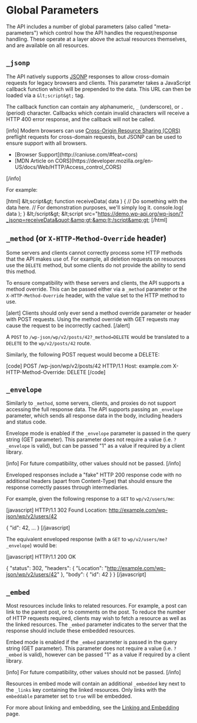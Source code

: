# Global Parameters

The API includes a number of global parameters (also called "meta-parameters") which control how the API handles the request/response handling. These operate at a layer above the actual resources themselves, and are available on all resources.
## `_jsonp`
The API natively supports [JSONP](https://en.wikipedia.org/wiki/JSONP) responses to allow cross-domain requests for legacy browsers and clients. This parameter takes a JavaScript callback function which will be prepended to the data. This URL can then be loaded via a `&lt;script&gt;` tag.

The callback function can contain any alphanumeric, `_` (underscore), or `.` (period) character. Callbacks which contain invalid characters will receive a HTTP 400 error response, and the callback will not be called.

[info]
Modern browsers can use [Cross-Origin Resource Sharing (CORS)](https://en.wikipedia.org/wiki/Cross-origin_resource_sharing) preflight requests for cross-domain requests, but JSONP can be used to ensure support with all browsers.
<ul>
 	<li>[Browser Support](http://caniuse.com/#feat=cors)</li>
 	<li>[MDN Article on CORS](https://developer.mozilla.org/en-US/docs/Web/HTTP/Access_control_CORS)</li>
</ul>
[/info]

For example:

[html]
&amp;lt;script&amp;gt;
function receiveData( data ) {
  // Do something with the data here.
  // For demonstration purposes, we'll simply log it.
  console.log( data );
}
&amp;lt;/script&amp;gt;
&amp;lt;script src=&quot;https://demo.wp-api.org/wp-json/?_jsonp=receiveData&quot;&amp;gt;&amp;lt;/script&amp;gt;
[/html]

## `_method` (or `X-HTTP-Method-Override` header)
Some servers and clients cannot correctly process some HTTP methods that the API makes use of. For example, all deletion requests on resources use the `DELETE` method, but some clients do not provide the ability to send this method.

To ensure compatibility with these servers and clients, the API supports a method override. This can be passed either via a `_method` parameter or the `X-HTTP-Method-Override` header, with the value set to the HTTP method to use.

[alert]
Clients should only ever send a method override parameter or header with POST requests. Using the method override with GET requests may cause the request to be incorrectly cached.
[/alert]

A `POST` to `/wp-json/wp/v2/posts/42?_method=DELETE` would be translated to a `DELETE` to the `wp/v2/posts/42` route.

Similarly, the following POST request would become a DELETE:

[code]
POST /wp-json/wp/v2/posts/42 HTTP/1.1
Host: example.com
X-HTTP-Method-Override: DELETE
[/code]

## `_envelope`
Similarly to `_method`, some servers, clients, and proxies do not support accessing the full response data. The API supports passing an `_envelope` parameter, which sends all response data in the body, including headers and status code.

Envelope mode is enabled if the `_envelope` parameter is passed in the query string (GET parameter). This parameter does not require a value (i.e. `?_envelope` is valid), but can be passed "1" as a value if required by a client library.

[info]
For future compatibility, other values should not be passed.
[/info]

Enveloped responses include a "fake" HTTP 200 response code with no additional headers (apart from Content-Type) that should ensure the response correctly passes through intermediaries.

For example, given the following response to a `GET` to `wp/v2/users/me`:

[javascript]
HTTP/1.1 302 Found
Location: http://example.com/wp-json/wp/v2/users/42

{
  &quot;id&quot;: 42,
  ...
}
[/javascript]

The equivalent enveloped response (with a `GET` to `wp/v2/users/me?_envelope`) would be:

[javascript]
HTTP/1.1 200 OK

{
  &quot;status&quot;: 302,
  &quot;headers&quot;: {
    &quot;Location&quot;: &quot;http://example.com/wp-json/wp/v2/users/42&quot;
  },
  &quot;body&quot;: {
    &quot;id&quot;: 42
  }
}
[/javascript]

## `_embed`
Most resources include links to related resources. For example, a post can link to the parent post, or to comments on the post. To reduce the number of HTTP requests required, clients may wish to fetch a resource as well as the linked resources. The `_embed` parameter indicates to the server that the response should include these embedded resources.

Embed mode is enabled if the `_embed` parameter is passed in the query string (GET parameter). This parameter does not require a value (i.e. `?_embed` is valid), however can be passed "1" as a value if required by a client library.

[info]
For future compatibility, other values should not be passed.
[/info]

Resources in embed mode will contain an additional `_embedded` key next to the `_links` key containing the linked resources. Only links with the `embeddable` parameter set to `true` will be embedded.

For more about linking and embedding, see the [Linking and Embedding](https://developer.wordpress.org/rest-api/linking-and-embedding/) page.
